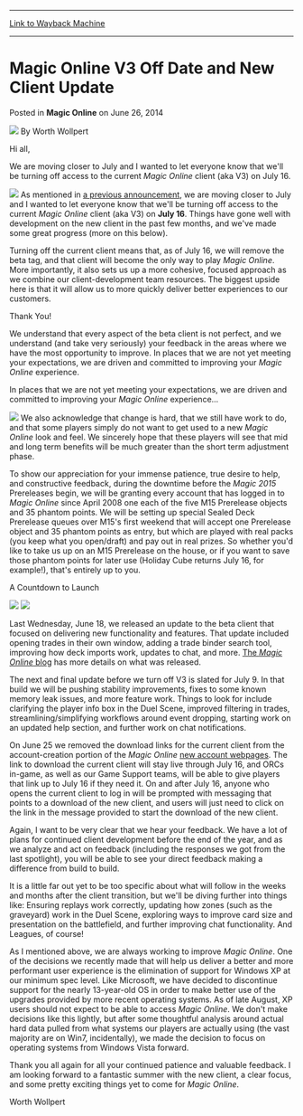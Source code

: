 
---
[Link to Wayback Machine](https://web.archive.org/web/20150124070641/http://magic.wizards.com/en/articles/archive/mtgo-articles/magic-online-v3-date-and-new-client-update-2014-06-26-0)

[_metadata_:author]:- "Worth Wollpert"
[_metadata_:description]:- "Access to the current Magic Online client (aka V3) to be turned off on July 16, 2014."
[_metadata_:generator]:- "Drupal 7 (http://drupal.org)"
[_metadata_:node]:- "228231"
[_metadata_:publish_date]:- "2014-06-26"
[_metadata_:source]:- "div-main-content"
[_metadata_:title]:- "Magic Online V3 Off Date and New Client Update"
[_metadata_:wayback_capture_timestamp]:- "2015-01-24 07:06:41"
[_metadata_:wayback_raw_url]:- "https://web.archive.org/web/20150124070641id_/http://magic.wizards.com/en/articles/archive/mtgo-articles/magic-online-v3-date-and-new-client-update-2014-06-26-0"
[_metadata_:wayback_url]:- "http://magic.wizards.com/en/articles/archive/mtgo-articles/magic-online-v3-date-and-new-client-update-2014-06-26-0"
---


Magic Online V3 Off Date and New Client Update
==============================================



 Posted in **Magic Online**
 on June 26, 2014 






![](https://media.magic.wizards.com/styles/auth_small/public/images/person/worth-wollpert.jpg)
By Worth Wollpert










Hi all,




We are moving closer to July and I wanted to let everyone know that we'll be turning off access to the current *Magic Online* client (aka V3) on July 16.


![](https://web.archive.org/web/20140711165516im_/http://media.wizards.com/2014/images/symbols/pullquote.jpg)
As mentioned in [a previous announcement](http://magic.wizards.com/en/articles/archive/wide-beta-update-winds-change-2014-05-07), we are moving closer to July and I wanted to let everyone know that we'll be turning off access to the current *Magic Online* client (aka V3) on **July 16**. Things have gone well with development on the new client in the past few months, and we've made some great progress (more on this below).


Turning off the current client means that, as of July 16, we will remove the beta tag, and that client will become the only way to play *Magic Online*. More importantly, it also sets us up a more cohesive, focused approach as we combine our client-development team resources. The biggest upside here is that it will allow us to more quickly deliver better experiences to our customers.


Thank You!


We understand that every aspect of the beta client is not perfect, and we understand (and take very seriously) your feedback in the areas where we have the most opportunity to improve. In places that we are not yet meeting your expectations, we are driven and committed to improving your *Magic Online* experience.




In places that we are not yet meeting your expectations, we are driven and committed to improving your *Magic Online* experience...


![](https://web.archive.org/web/20140711165516im_/http://media.wizards.com/2014/images/symbols/pullquote.jpg)
We also acknowledge that change is hard, that we still have work to do, and that some players simply do not want to get used to a new *Magic Online* look and feel. We sincerely hope that these players will see that mid and long term benefits will be much greater than the short term adjustment phase.


To show our appreciation for your immense patience, true desire to help, and constructive feedback, during the downtime before the *Magic 2015* Prereleases begin, we will be granting every account that has logged in to *Magic Online* since April 2008 one each of the five M15 Prerelease objects and 35 phantom points. We will be setting up special Sealed Deck Prerelease queues over M15's first weekend that will accept one Prerelease object and 35 phantom points as entry, but which are played with real packs (you keep what you open/draft) and pay out in real prizes. So whether you'd like to take us up on an M15 Prerelease on the house, or if you want to save those phantom points for later use (Holiday Cube returns July 16, for example!), that's entirely up to you.


A Countdown to Launch



![](https://media.wizards.com/images/magic/daily/features/2014/urydbbbc8x_featw20140624_splash.jpg)
[![](https://web.archive.org/web/20140819002601im_/https://accounts.onlinegaming.wizards.com/Assets/Art/Landing/MTGO_Download_Button_Static.png)](http://magic.wizards.com/en/content/download)

Last Wednesday, June 18, we released an update to the beta client that focused on delivering new functionality and features. That update included opening trades in their own window, adding a trade binder search tool, improving how deck imports work, updates to chat, and more. [The *Magic Online* blog](http://community.wizards.com/content/blog/4102121) has more details on what was released.


The next and final update before we turn off V3 is slated for July 9. In that build we will be pushing stability improvements, fixes to some known memory leak issues, and more feature work. Things to look for include clarifying the player info box in the Duel Scene, improved filtering in trades, streamlining/simplifying workflows around event dropping, starting work on an updated help section, and further work on chat notifications.


On June 25 we removed the download links for the current client from the account-creation portion of the *Magic Online*  [new account webpages](http://magic.wizards.com/en/content/download). The link to download the current client will stay live through July 16, and ORCs in-game, as well as our Game Support teams, will be able to give players that link up to July 16 if they need it. On and after July 16, anyone who opens the current client to log in will be prompted with messaging that points to a download of the new client, and users will just need to click on the link in the message provided to start the download of the new client.


Again, I want to be very clear that we hear your feedback. We have a lot of plans for continued client development before the end of the year, and as we analyze and act on feedback (including the responses we got from the last spotlight), you will be able to see your direct feedback making a difference from build to build.


It is a little far out yet to be too specific about what will follow in the weeks and months after the client transition, but we'll be diving further into things like: Ensuring replays work correctly, updating how zones (such as the graveyard) work in the Duel Scene, exploring ways to improve card size and presentation on the battlefield, and further improving chat functionality. And Leagues, of course!


As I mentioned above, we are always working to improve *Magic Online*. One of the decisions we recently made that will help us deliver a better and more performant user experience is the elimination of support for Windows XP at our minimum spec level. Like Microsoft, we have decided to discontinue support for the nearly 13-year-old OS in order to make better use of the upgrades provided by more recent operating systems. As of late August, XP users should not expect to be able to access *Magic Online*. We don't make decisions like this lightly, but after some thoughtful analysis around actual hard data pulled from what systems our players are actually using (the vast majority are on Win7, incidentally), we made the decision to focus on operating systems from Windows Vista forward.


Thank you all again for all your continued patience and valuable feedback. I am looking forward to a fantastic summer with the new client, a clear focus, and some pretty exciting things yet to come for *Magic Online*.


Worth Wollpert  








